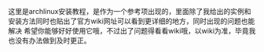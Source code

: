 这里是archlinux安装教程，是作为一个参考项出现的，里面除了我给出的实例和安装方法同时也贴出了官方wiki网址可以看到更详细的地方，同时出现的问题也能解决
希望你能够好好使用它哦，不过出了问题得看看wiki哦，以wiki为准，毕竟我也没有办法做到及时更正。
